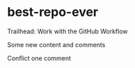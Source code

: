 # best-repo-ever
Trailhead: Work with the GitHub Workflow

Some new content and comments

Conflict one comment
